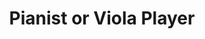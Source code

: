 ---
title: Pianist or Viola Player
slug: pianist_viola
image: helps4.jpg
order: 20
short-description: "Are you a diploma level pianist or viola player? Would you like
  play with other people?  \n"
description: |
  Classical musician Mark Ostyn is performing regularly in Cottingley with his two sons, and would like a diploma level pianist or viola player to join them.

  Let us know if you are interested and we can pass your details onto him.
permalink: "/help/pianist_viola.html"
layout: help_page
---
